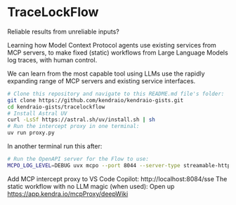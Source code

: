  # TraceLockFlow

Reliable results from unreliable inputs?

Learning how Model Context Protocol agents use existing services from MCP servers, to make fixed (static) workflows from Large Language Models log traces, with human control.

We can learn from the most capable tool using LLMs use the rapidly expanding range of MCP servers and existing service interfaces.

```bash
# Clone this repository and navigate to this README.md file's folder:
git clone https://github.com/kendraio/kendraio-gists.git
cd kendraio-gists/tracelockflow
# Install Astral UV
curl -LsSf https://astral.sh/uv/install.sh | sh
# Run the intercept proxy in one terminal:
uv run proxy.py
```

In another terminal run this after:
```bash
# Run the OpenAPI server for the Flow to use:
MCPO_LOG_LEVEL=DEBUG uvx mcpo --port 8044 --server-type streamable-http  --cors-allow-origins="*" -- https://mcp.deepwiki.com/mcp
```

Add MCP intercept proxy to VS Code Copilot: http://localhost:8084/sse
The static workflow with no LLM magic (when used):
Open up https://app.kendra.io/mcpProxy/deepWiki